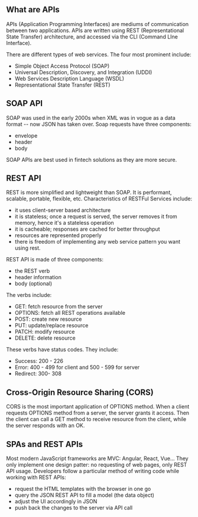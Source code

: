 ## What are APIs
APIs (Application Programming Interfaces) are mediums of communication between two applications. APIs are 
written using REST (Representational State Transfer) architecture, and accessed via the CLI (Command LIne Interface).

There are different types of web services. The four most prominent include:

- Simple Object Access Protocol (SOAP)
- Universal Description, Discovery, and Integration (UDDI)
- Web Services Description Language (WSDL)
- Representational State Transfer (REST)

## SOAP API
SOAP was used in the early 2000s when XML was in vogue as a data format -- now JSON has taken over. Soap requests have 
three components:
- envelope
- header
- body

SOAP APIs are best used in fintech solutions as they are more secure.

## REST API
REST is more simplified and lightweight than SOAP. It is performant, scalable, portable, flexible, etc. 
Characteristics of RESTFul Services include:
- it uses client-server based architecture
- it is stateless; once a request is served, the server removes it from memory, hence it's a stateless operation
- it is cacheable; responses are cached for better throughput
- resources are represented properly
- there is freedom of implementing any web service pattern you want using rest.

REST API is made of three components:
- the REST verb
- header information
- body (optional)

The verbs include:
- GET: fetch resource from the server
- OPTIONS: fetch all REST operations available
- POST: create new resource
- PUT: update/replace resource
- PATCH: modify resource
- DELETE: delete resource

These verbs have status codes. They include:

- Success: 200 - 226
- Error: 400 - 499 for client and 500 - 599 for server
- Redirect: 300- 308

## Cross-Origin Resource Sharing (CORS)
CORS is the most important application of OPTIONS method. When a client requests OPTIONS method from a server, the 
server grants it access. Then the client can call a GET method to receive resource from the client, while the server 
responds with an OK.

## SPAs and REST APIs
Most modern JavaScript frameworks are MVC: Angular, React, Vue... They only implement one design patter: no requesting 
of web pages, only REST API usage. Developers follow a particular method of writing code while working with REST APIs:
- request the HTML templates with the browser in one go
- query the JSON REST API to fill a model (the data object)
- adjust the UI accordingly in JSON
- push back the changes to the server via API call